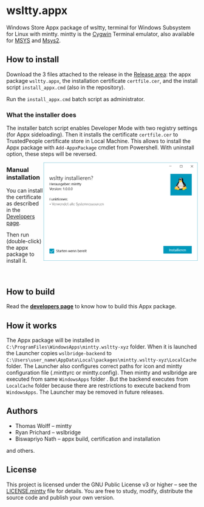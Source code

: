 # wsltty.appx

Windows Store Appx package of wsltty, terminal for Windows Subsystem for Linux with mintty. mintty is the [Cygwin] Terminal emulator, also available for [MSYS] and [Msys2].

## How to install

Download the 3 files attached to the release in the
[Release area](https://github.com/mintty/wsltty.appx/releases):
the appx package `wsltty.appx`,
the installation certificate `certfile.cer`,
and the install script `install_appx.cmd` (also in the repository).

Run the `install_appx.cmd` batch script as administrator.

### What the installer does

The installer batch script enables Developer Mode with two registry settings
(for Appx sideloading).
Then it installs the certificate `certfile.cer` to
TrustedPeople certificate store in Local Machine.
This allows to install the Appx package with `Add-AppxPackage` cmdlet
from Powershell. With uninstall option, these steps will be reversed.

<img height=258 align=right src=wsltty.appx.png>

### Manual installation

You can install the certificate as described in the [Developers page](DEVELOP).

Then run (double-click) the appx package to install it.

<br clear=all>

## How to build

Read the **[developers page]** to know how to build this Appx package.

## How it works

The Appx package will be installed in `C:\ProgramFiles\WindowsApps\mintty.wsltty-xyz` folder. When it is launched the Launcher copies `wslbridge-backend` to `C:\Users\user_name\AppData\Local\packages\mintty.wsltty-xyz\LocalCache` folder. The Launcher also configures correct paths for icon and mintty configuration file (.minttyrc or mintty.config). Then mintty and wslbridge are executed from same `WindowsApps` folder . But the backend executes from `LocalCache` folder because there are restrictions to execute backend from `WindowsApps`. The Launcher may be removed in future releases.

## Authors

* Thomas Wolff – mintty
* Ryan Prichard – wslbridge
* Biswapriyo Nath – appx build, certification and installation

and others.

## License

This project is licensed under the GNU Public License v3 or higher – see the [LICENSE.mintty](LICENSE.mintty) file for details. You are free to study, modify, distribute the source code and publish your own version.

<!--Links-->

[Cygwin]: https://www.cygwin.com/
[MSYS]: http://mingw.org/wiki/MSYS
[Msys2]: https://github.com/msys2
[developers page]: DEVELOP.md
[wsltty.appx]: https://github.com/mintty/wsltty.appx.git
[wsltty.appx releases]: https://github.com/mintty/wsltty.appx/releases
[W3Schools Colors Hexadecimal]: https://www.w3schools.com/colors/colors_hexadecimal.asp
[NewTux.SVG]: https://commons.wikimedia.org/wiki/File:NewTux.svg

<!--END-->
